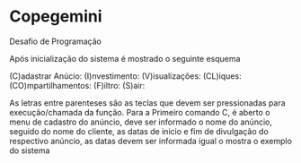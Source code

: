 # Copegemini
Desafio de Programação

Após inicialização do sistema é mostrado o seguinte esquema

(C)adastrar Anúcio: 
(I)nvestimento: 
(V)isualizações: 
(CL)iques: 
(CO)mpartilhamentos: 
(F)iltro: 
(S)air:

As letras entre parenteses são as teclas que devem ser pressionadas para execução/chamada da função.
Para a Primeiro comando C, é aberto o menu de cadastro do anúncio, deve ser informado o nome do anúncio, seguido do nome do cliente, as datas de inicio e fim de divulgação do respectivo anúncio, as datas devem ser informada igual o mostra o exemplo do sistema 
